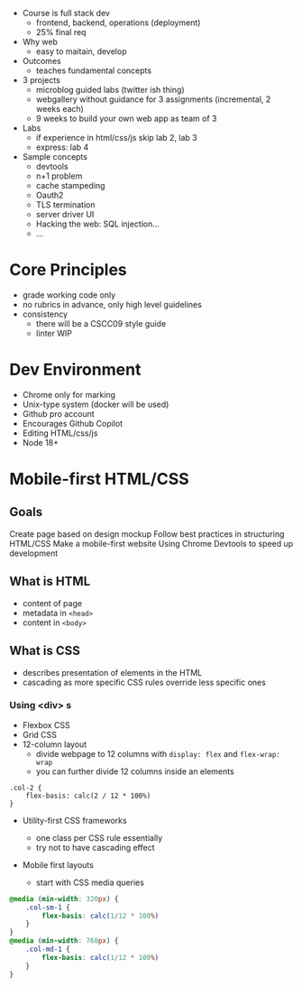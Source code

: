 - Course is full stack dev
	- frontend, backend, operations (deployment)
	- 25% final req
- Why web
	- easy to maitain, develop
- Outcomes
	- teaches fundamental concepts
- 3 projects
	- microblog guided labs (twitter ish thing)
	- webgallery without guidance for 3 assignments (incremental, 2 weeks each)
	- 9 weeks to build your own web app as team of 3
- Labs
	- if experience in html/css/js skip lab 2, lab 3
	- express: lab 4
- Sample concepts
	- devtools
	- n+1 problem
	- cache stampeding
	- Oauth2
	- TLS termination
	- server driver UI
	- Hacking the web: SQL injection...
	- ...
# Core Principles
- grade working code only
- no rubrics in advance, only high level guidelines
- consistency
	- there will be a CSCC09 style guide
	- linter WIP
# Dev Environment
- Chrome only for marking
- Unix-type system (docker will be used)
- Github pro account
- Encourages Github Copilot
- Editing HTML/css/js
- Node 18+
# Mobile-first HTML/CSS
## Goals
Create page based on design mockup
Follow best practices in structuring HTML/CSS
Make a mobile-first website
Using Chrome Devtools to speed up development
## What is HTML
- content of page
- metadata in `<head>`
- content in `<body>`
## What is CSS
- describes presentation of elements in the HTML
- cascading as more specific CSS rules override less specific ones
### Using \<div\> s
- Flexbox CSS
- Grid CSS
- 12-column layout
	- divide webpage to 12 columns with `display: flex` and `flex-wrap: wrap`
	- you can further divide 12 columns inside an elements
```
.col-2 {
	flex-basis: calc(2 / 12 * 100%)
}
```

- Utility-first CSS frameworks
	- one class per CSS rule essentially
	- try not to have cascading effect

- Mobile first layouts
	- start with CSS media queries
```css
@media (min-width: 320px) {
	.col-sm-1 {
		flex-basis: calc(1/12 * 100%)
	}
}
@media (min-width: 768px) {
	.col-md-1 {
		flex-basis: calc(1/12 * 100%)
	}
}
```